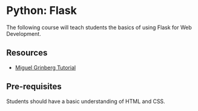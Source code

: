 # Python: Flask

The following course will teach students the basics of using Flask for Web
Development.

## Resources

- [Miguel Grinberg Tutorial](https://blog.miguelgrinberg.com/post/the-flask-mega-tutorial-part-i-hello-world)

## Pre-requisites

Students should have a basic understanding of HTML and CSS.
